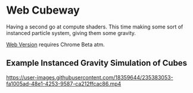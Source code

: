 # Web Cubeway

Having a second go at compute shaders. This time making some sort of instanced particle system, giving them some gravity.

[Web Version](https://stevenhuyn.com/web-cubeway/) requires Chrome Beta atm.

## Example Instanced Gravity Simulation of Cubes

https://user-images.githubusercontent.com/18359644/235383053-fa1005ad-48e1-4253-9587-ca212ffcac86.mp4
